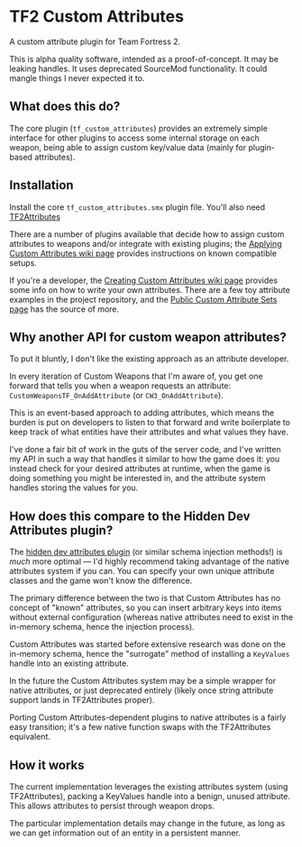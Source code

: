 # TF2 Custom Attributes

A custom attribute plugin for Team Fortress 2.

This is alpha quality software, intended as a proof-of-concept.  It may be leaking handles.
It uses deprecated SourceMod functionality.  It could mangle things I never expected it to.

## What does this do?

The core plugin (`tf_custom_attributes`) provides an extremely simple interface for other
plugins to access some internal storage on each weapon, being able to assign custom key/value
data (mainly for plugin-based attributes).

## Installation

Install the core `tf_custom_attributes.smx` plugin file.  You'll also need [TF2Attributes][]

There are a number of plugins available that decide how to assign custom attributes to weapons
and/or integrate with existing plugins; the [Applying Custom Attributes wiki page][apply]
provides instructions on known compatible setups.

If you're a developer, the [Creating Custom Attributes wiki page][create] provides some info on
how to write your own attributes.  There are a few toy attribute examples in the project
repository, and the [Public Custom Attribute Sets page][sets] has the source of more.

[TF2Attributes]: https://github.com/nosoop/tf2attributes/releases
[apply]: https://github.com/nosoop/SM-TFCustAttr/wiki/Applying-Custom-Attributes
[create]: https://github.com/nosoop/SM-TFCustAttr/wiki/Creating-Custom-Attributes
[sets]: https://github.com/nosoop/SM-TFCustAttr/wiki/Public-Custom-Attribute-Sets

## Why another API for custom weapon attributes?

To put it bluntly, I don't like the existing approach as an attribute developer.

In every iteration of Custom Weapons that I'm aware of, you get one forward that tells you when
a weapon requests an attribute:  `CustomWeaponsTF_OnAddAttribute` (or `CW3_OnAddAttribute`).

This is an event-based approach to adding attributes, which means the burden is put on
developers to listen to that forward and write boilerplate to keep track of what entities have
their attributes and what values they have.

I've done a fair bit of work in the guts of the server code, and I've written my API in such a
way that handles it similar to how the game does it:  you instead check for your desired
attributes at runtime, when the game is doing something you might be interested in, and the
attribute system handles storing the values for you.

## How does this compare to the Hidden Dev Attributes plugin?

The [hidden dev attributes plugin][] (or similar schema injection methods!) is *much* more
optimal &mdash; I'd highly recommend taking advantage of the native attributes system if you
can.  You can specify your own unique attribute classes and the game won't know the difference.

The primary difference between the two is that Custom Attributes has no concept of "known"
attributes, so you can insert arbitrary keys into items without external configuration (whereas
native attributes need to exist in the in-memory schema, hence the injection process).

Custom Attributes was started before extensive research was done on the in-memory schema, hence
the "surrogate" method of installing a `KeyValues` handle into an existing attribute.

In the future the Custom Attributes system may be a simple wrapper for native attributes, or
just deprecated entirely (likely once string attribute support lands in TF2Attributes proper).

Porting Custom Attributes-dependent plugins to native attributes is a fairly easy transition;
it's a few native function swaps with the TF2Attributes equivalent.

[hidden dev attributes plugin]: https://forums.alliedmods.net/showthread.php?t=326853

## How it works

The current implementation leverages the existing attributes system (using TF2Attributes),
packing a KeyValues handle into a benign, unused attribute.  This allows attributes to persist
through weapon drops.

The particular implementation details may change in the future, as long as we can get
information out of an entity in a persistent manner.
